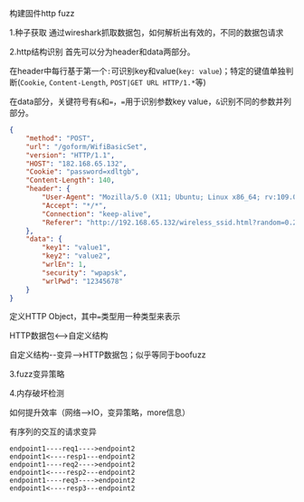 构建固件http fuzz

1.种子获取
通过wireshark抓取数据包，如何解析出有效的，不同的数据包请求

2.http结构识别
首先可以分为header和data两部分。

在header中每行基于第一个`:`可识别key和value(`key: value`)；特定的键值单独判断(`Cookie`, `Content-Length`, `POST|GET URL HTTP/1.*`等)

在data部分，关键符号有`&`和`=`，`=`用于识别参数key value，`&`识别不同的参数并列部分。

```json
{
	"method": "POST",
	"url": "/goform/WifiBasicSet",
	"version": "HTTP/1.1",
	"HOST": "182.168.65.132",
	"Cookie": "password=xdltgb",
	"Content-Length": 140,
	"header": {
		"User-Agent": "Mozilla/5.0 (X11; Ubuntu; Linux x86_64; rv:109.0) Gecko/20100101 Firefox/114.0",
		"Accept": "*/*",
		"Connection": "keep-alive",
		"Referer": "http://192.168.65.132/wireless_ssid.html?random=0.26039610301756744&"
	},
	"data": {
		"key1": "value1",
		"key2": "value2",
		"wrlEn": 1,
		"security": "wpapsk",
		"wrlPwd": "12345678"
	}
}
```

定义HTTP Object，其中`=`类型用一种类型来表示

HTTP数据包<-->自定义结构

自定义结构--变异-->HTTP数据包；似乎等同于boofuzz

3.fuzz变异策略

4.内存破坏检测

如何提升效率（网络-->IO，变异策略，more信息）

有序列的交互的请求变异
```
endpoint1----req1---->endpoint2
endpoint1<----resp1---endpoint2
endpoint1----req2---->endpoint2
endpoint1<----resp2---endpoint2
endpoint1----req3---->endpoint2
endpoint1<----resp3---endpoint2
```


